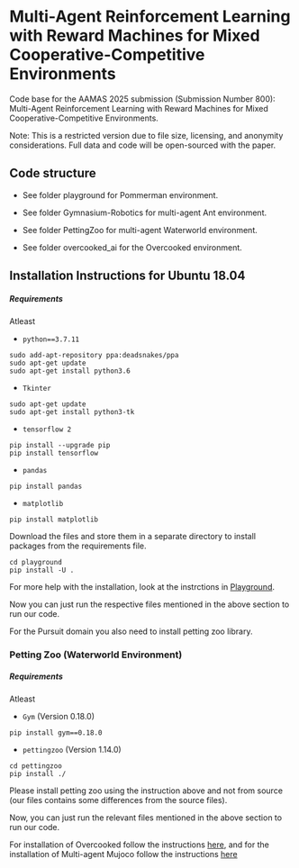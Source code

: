 # Multi-Agent Reinforcement Learning with Reward Machines for Mixed Cooperative-Competitive Environments

Code base for the AAMAS 2025 submission (Submission Number 800): Multi-Agent Reinforcement Learning with Reward Machines for Mixed Cooperative-Competitive Environments.

Note: This is a restricted version due to file size, licensing, and anonymity considerations. Full data and code will be
open-sourced with the paper.
 
## Code structure


- See folder playground for Pommerman environment.

- See folder Gymnasium-Robotics for multi-agent Ant environment.

- See folder PettingZoo  for multi-agent Waterworld environment.

- See folder overcooked_ai for the Overcooked environment.



## Installation Instructions for Ubuntu 18.04




##### Requirements

Atleast 

- `python==3.7.11`


```shell
sudo add-apt-repository ppa:deadsnakes/ppa
sudo apt-get update
sudo apt-get install python3.6
```


- `Tkinter`

```shell
sudo apt-get update
sudo apt-get install python3-tk
```


- `tensorflow 2`

```shell
pip install --upgrade pip
pip install tensorflow
```

- `pandas`

```shell
pip install pandas
```
- `matplotlib`

```shell
pip install matplotlib
```

Download the files and store them in a separate directory to install packages from the requirements file. 

```shell
cd playground
pip install -U . 
```


For more help with the installation, look at the instrctions in [Playground](https://github.com/MultiAgentLearning/playground). 

Now you can just run the respective files mentioned in the above section to run our code.


For the Pursuit domain you also need to install petting zoo library. 

### Petting Zoo (Waterworld Environment)


##### Requirements

Atleast

- `Gym` (Version 0.18.0)

```shell
pip install gym==0.18.0
```

- `pettingzoo` (Version 1.14.0) 

```shell
cd pettingzoo 
pip install ./
```


Please install petting zoo using the instruction above and not from source (our files contains some differences from the source files). 

Now, you can just run the relevant files mentioned in the above section to run our code. 


For installation of Overcooked follow the instructions [here](https://github.com/HumanCompatibleAI/overcooked_ai), and
for the installation of Multi-agent Mujoco follow the instructions [here](https://robotics.farama.org/content/installation/)


